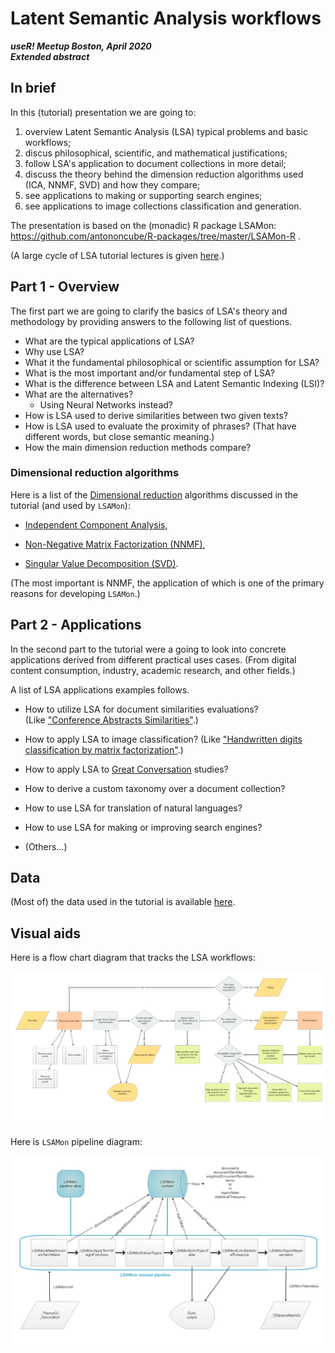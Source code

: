 # Latent Semantic Analysis workflows 
***useR! Meetup Boston, April 2020***   
***Extended abstract***


## In brief

In this (tutorial) presentation  we are going to:
1. overview Latent Semantic Analysis (LSA) typical problems and basic workflows;
2. discus philosophical, scientific, and mathematical justifications; 
2. follow LSA's application to document collections in more detail;
3. discuss the theory behind the dimension reduction algorithms used (ICA, NNMF, SVD) and how they compare;
4. see applications to making or supporting search engines;
5. see applications to image collections classification and generation.

The presentation is based on the (monadic) R package LSAMon: 
https://github.com/antononcube/R-packages/tree/master/LSAMon-R .

(A large cycle of LSA tutorial lectures is given 
[here](https://github.com/antononcube/SimplifiedMachineLearningWorkflows-book/tree/master/Tutorials/WolframU-LSAMon-workflows).)

## Part 1 - Overview

The first part we are going to clarify the basics of LSA's theory and methodology by providing answers to 
the following list of questions.

   - What are the typical applications of LSA?   
   - Why use LSA?     
   - What it the fundamental philosophical or scientific assumption for LSA?   
   - What is the most important and/or fundamental step of LSA?   
   - What is the difference between LSA and Latent Semantic Indexing (LSI)?   
   - What are the alternatives?
     - Using Neural Networks instead?   
   - How is LSA used to derive similarities between two given texts?   
   - How is LSA used to evaluate the proximity of phrases?
     (That have different words, but close semantic meaning.)   
   - How the main dimension reduction methods compare? 

### Dimensional reduction algorithms

Here is a list of the 
[Dimensional reduction](https://en.wikipedia.org/wiki/Dimensionality_reduction) 
algorithms discussed in the tutorial (and used by `LSAMon`):

- [Independent Component Analysis](https://en.wikipedia.org/wiki/Independent_component_analysis),

- [Non-Negative Matrix Factorization (NNMF)](https://en.wikipedia.org/wiki/Non-negative_matrix_factorization),

- [Singular Value Decomposition (SVD)](https://en.wikipedia.org/wiki/Singular_value_decomposition).

(The most important is NNMF, the application of which is one of the primary reasons for developing `LSAMon`.)


## Part 2 - Applications

In the second part to the tutorial were a going to look into concrete applications
derived from different practical uses cases. 
(From digital content consumption, industry, academic research, and other fields.)  

A list of LSA applications examples follows.
 
- How to utilize LSA for document similarities evaluations?  
  (Like ["Conference Abstracts Similarities"](https://htmlpreview.github.io/?https://github.com/antononcube/MathematicaVsR/blob/master/Projects/ConferenceAbstactsSimilarities/R/ConferenceAbstractsSimilarities.nb.html).)

- How to apply LSA to image classification? 
  (Like ["Handwritten digits classification by matrix factorization"](https://cdn.rawgit.com/antononcube/MathematicaVsR/master/Projects/HandwrittenDigitsClassificationByMatrixFactorization/R/HandwrittenDigitsClassificationByMatrixFactorization.html).) 

- How to apply LSA to [Great Conversation](https://en.wikipedia.org/wiki/Great_Conversation) studies?

- How to derive a custom taxonomy over a document collection?

- How to use LSA for translation of natural languages?

- How to use LSA for making or improving search engines?

- (Others...)

## Data 

(Most of) the data used in the tutorial is available 
[here](../../Data). 

## Visual aids

Here is a flow chart diagram that tracks the LSA workflows:

![LSAWorkflows](../../Diagrams/LSA-workflows.jpg)

Here is `LSAMon` pipeline diagram:

![LSAMonPipeline](../../Diagrams/LSAMon-pipeline.jpg)